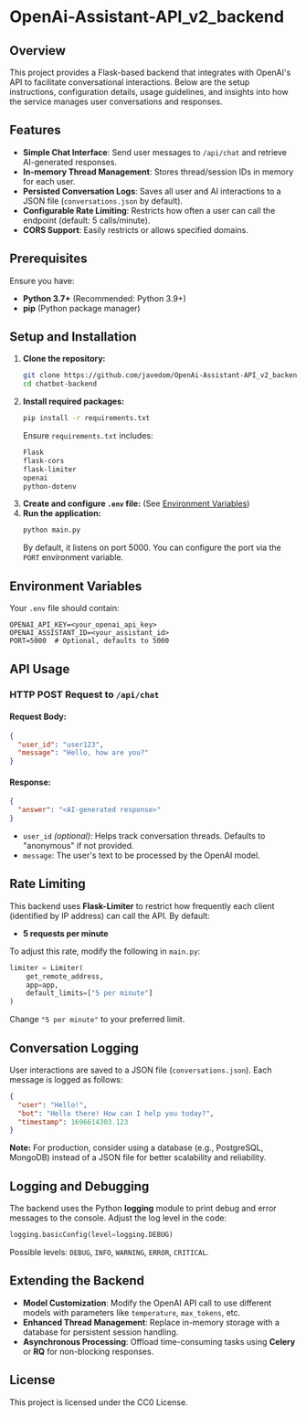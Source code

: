 # OpenAi-Assistant-API_v2_backend

## Overview
This project provides a Flask-based backend that integrates with OpenAI's API to facilitate conversational interactions. Below are the setup instructions, configuration details, usage guidelines, and insights into how the service manages user conversations and responses.

## Features
- **Simple Chat Interface**: Send user messages to `/api/chat` and retrieve AI-generated responses.
- **In-memory Thread Management**: Stores thread/session IDs in memory for each user.
- **Persisted Conversation Logs**: Saves all user and AI interactions to a JSON file (`conversations.json` by default).
- **Configurable Rate Limiting**: Restricts how often a user can call the endpoint (default: 5 calls/minute).
- **CORS Support**: Easily restricts or allows specified domains.

## Prerequisites
Ensure you have:
- **Python 3.7+** (Recommended: Python 3.9+)
- **pip** (Python package manager)

## Setup and Installation
1. **Clone the repository:**
    ```sh
    git clone https://github.com/javedom/OpenAi-Assistant-API_v2_backend.git
    cd chatbot-backend
    ```
2. **Install required packages:**
    ```sh
    pip install -r requirements.txt
    ```
    Ensure `requirements.txt` includes:
    ```txt
    Flask
    flask-cors
    flask-limiter
    openai
    python-dotenv
    ```
3. **Create and configure `.env` file:** (See [Environment Variables](#environment-variables))
4. **Run the application:**
    ```sh
    python main.py
    ```
    By default, it listens on port 5000. You can configure the port via the `PORT` environment variable.

## Environment Variables
Your `.env` file should contain:
```env
OPENAI_API_KEY=<your_openai_api_key>
OPENAI_ASSISTANT_ID=<your_assistant_id>
PORT=5000  # Optional, defaults to 5000
```

## API Usage
### HTTP POST Request to `/api/chat`
#### Request Body:
```json
{
  "user_id": "user123",
  "message": "Hello, how are you?"
}
```
#### Response:
```json
{
  "answer": "<AI-generated response>"
}
```
- `user_id` *(optional)*: Helps track conversation threads. Defaults to "anonymous" if not provided.
- `message`: The user's text to be processed by the OpenAI model.

## Rate Limiting
This backend uses **Flask-Limiter** to restrict how frequently each client (identified by IP address) can call the API. By default:
- **5 requests per minute**

To adjust this rate, modify the following in `main.py`:
```python
limiter = Limiter(
    get_remote_address,
    app=app,
    default_limits=["5 per minute"]
)
```
Change `"5 per minute"` to your preferred limit.

## Conversation Logging
User interactions are saved to a JSON file (`conversations.json`). Each message is logged as follows:
```json
{
  "user": "Hello!",
  "bot": "Hello there! How can I help you today?",
  "timestamp": 1696614303.123
}
```
**Note:** For production, consider using a database (e.g., PostgreSQL, MongoDB) instead of a JSON file for better scalability and reliability.

## Logging and Debugging
The backend uses the Python **logging** module to print debug and error messages to the console. Adjust the log level in the code:
```python
logging.basicConfig(level=logging.DEBUG)
```
Possible levels: `DEBUG`, `INFO`, `WARNING`, `ERROR`, `CRITICAL`.

## Extending the Backend
- **Model Customization**: Modify the OpenAI API call to use different models with parameters like `temperature`, `max_tokens`, etc.
- **Enhanced Thread Management**: Replace in-memory storage with a database for persistent session handling.
- **Asynchronous Processing**: Offload time-consuming tasks using **Celery** or **RQ** for non-blocking responses.

## License
This project is licensed under the CC0 License.



